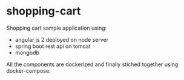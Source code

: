 # shopping-cart

Shopping cart sample application using:
* angular js 2 deployed on node server
* spring boot rest api on tomcat
* mongodb

All the components are dockerized and finally stiched together using docker-compose.

